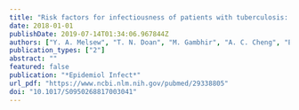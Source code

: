 ```yaml
---
title: "Risk factors for infectiousness of patients with tuberculosis: a systematic review and meta-analysis"
date: 2018-01-01
publishDate: 2019-07-14T01:34:06.967844Z
authors: ["Y. A. Melsew", "T. N. Doan", "M. Gambhir", "A. C. Cheng", "E. McBryde", "J. M. Trauer"]
publication_types: ["2"]
abstract: ""
featured: false
publication: "*Epidemiol Infect*"
url_pdf: "https://www.ncbi.nlm.nih.gov/pubmed/29338805"
doi: "10.1017/S0950268817003041"
---
```


